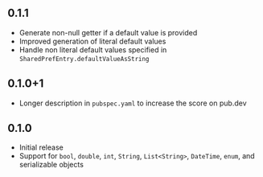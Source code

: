 ## 0.1.1

* Generate non-null getter if a default value is provided
* Improved generation of literal default values
* Handle non literal default values specified in `SharedPrefEntry.defaultValueAsString`

## 0.1.0+1

* Longer description in `pubspec.yaml` to increase the score on pub.dev

## 0.1.0

* Initial release
* Support for `bool`, `double`, `int`, `String`, `List<String>`, `DateTime`, `enum`, and serializable objects
